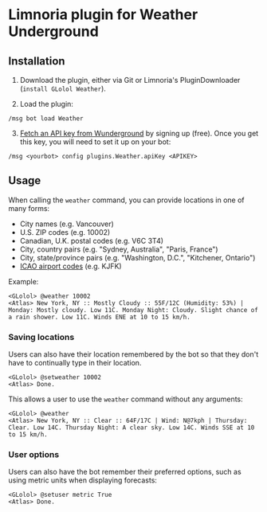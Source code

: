 # Limnoria plugin for Weather Underground

## Installation

1) Download the plugin, either via Git or Limnoria's PluginDownloader (`install GLolol Weather`).

2) Load the plugin:

```
/msg bot load Weather
```

3) [Fetch an API key from Wunderground](http://www.wunderground.com/weather/api/) by signing up (free).
Once you get this key, you will need to set it up on your bot:

```
/msg <yourbot> config plugins.Weather.apiKey <APIKEY>
```

## Usage

When calling the `weather` command, you can provide locations in one of many forms:
- City names (e.g. Vancouver)
- U.S. ZIP codes (e.g. 10002)
- Canadian, U.K. postal codes (e.g. V6C 3T4)
- City, country pairs (e.g. "Sydney, Australia", "Paris, France")
- City, state/province pairs (e.g. "Washington, D.C.", "Kitchener, Ontario")
- [ICAO airport codes](https://en.wikipedia.org/wiki/International_Civil_Aviation_Organization_airport_code) (e.g. KJFK)

Example:

```
<GLolol> @weather 10002
<Atlas> New York, NY :: Mostly Cloudy :: 55F/12C (Humidity: 53%) | Monday: Mostly cloudy. Low 11C. Monday Night: Cloudy. Slight chance of a rain shower. Low 11C. Winds ENE at 10 to 15 km/h.
```

### Saving locations

Users can also have their location remembered by the bot so that they don't have to continually type in their location.

```
<GLolol> @setweather 10002
<Atlas> Done.
```

This allows a user to use the `weather` command without any arguments:

```
<GLolol> @weather
<Atlas> New York, NY :: Clear :: 64F/17C | Wind: N@7kph | Thursday: Clear. Low 14C. Thursday Night: A clear sky. Low 14C. Winds SSE at 10 to 15 km/h.
```

### User options

Users can also have the bot remember their preferred options, such as using metric units when displaying forecasts:

```
<GLolol> @setuser metric True
<Atlas> Done.
```
